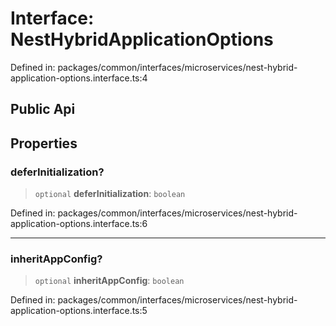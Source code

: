 # Interface: NestHybridApplicationOptions

Defined in: packages/common/interfaces/microservices/nest-hybrid-application-options.interface.ts:4

## Public Api

## Properties

### deferInitialization?

> `optional` **deferInitialization**: `boolean`

Defined in: packages/common/interfaces/microservices/nest-hybrid-application-options.interface.ts:6

***

### inheritAppConfig?

> `optional` **inheritAppConfig**: `boolean`

Defined in: packages/common/interfaces/microservices/nest-hybrid-application-options.interface.ts:5
